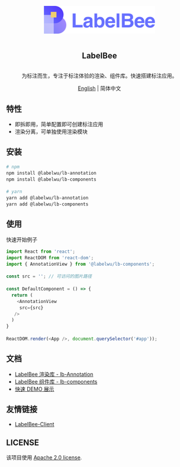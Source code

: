 <div align="center">
  <article style="display: flex; flex-direction: column; align-items: center; justify-content: center;">
      <p align="center"><img width="300" src="./docs/assets/logo.svg" /></p>
      <h1 style="width: 100%; text-align: center;">LabelBee</h1>
      <p>为标注而生，专注于标注体验的渲染、组件库。快速搭建标注应用。</p>
  </article>
  <a href="./README_en-US.md">English</a> | 简体中文

</div>

## 特性

- 即拆即用，简单配置即可创建标注应用
- 渲染分离，可单独使用渲染模块


## 安装

```bash
# npm
npm install @labelwu/lb-annotation
npm install @labelwu/lb-components

# yarn
yarn add @labelwu/lb-annotation
yarn add @labelwu/lb-components
```


## 使用

快速开始例子

```js
import React from 'react';
import ReactDOM from 'react-dom';
import { AnnotationView } from '@labelwu/lb-components';

const src = ''; // 可访问的图片路径

const DefaultComponent = () => {
  return (
    <AnnotationView
     src={src}
   />
  )
}

ReactDOM.render(<App />, document.querySelector('#app'));
```

## 文档

- [LabelBee 渲染库 - lb-Annotation](./packages/lb-annotation/README.md)
- [LabelBee 组件库 - lb-components](./packages/lb-components/README.md)
- [快速 DEMO 展示](./packages/lb-demo/README.md)

## 友情链接

- [LabelBee-Client](https://github.com/open-mmlab/labelbee-client)

## LICENSE

该项目使用 [Apache 2.0 license](./LICENSE).
